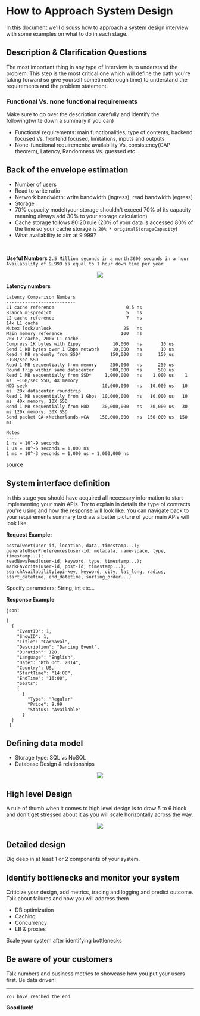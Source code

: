 # How to Approach System Design
In this document we'll discuss how to approach a system design interview with some examples on what to do in each stage.

## Description & Clarification Questions
The most important thing in any type of interview is to understand the problem. 
This step is the most critical one which will define the path you're taking forward so give yourself sometime(enough time) to understand the requirements and the problem statement.

### Functional Vs. none functional requirements

Make sure to go over the description carefully and identify the following(write down a summary if you can)
- Functional requirements: main functionalities, type of contents, backend focused Vs. frontend focused, limitations, inputs and outputs
- None-functional requirements: availability Vs. consistency(CAP theorem), Latency, Randomness Vs. guessed etc...


## Back of the envelope estimation
- Number of users
- Read to write ratio
- Network bandwidth: write bandwidth (ingress), read bandwidth (egress)
- Storage
- 70% capacity model(your storage shouldn't exceed 70% of its capacity meaning always add 30% to your storage calculation)
- Cache storage follows 80:20 rule (20% of your data is accessed 80% of the time so your cache storage is ```20% * originalStorageCapacity```)
- What availability to aim at 9.999? 

<br/>

**Useful Numbers**
```2.5 Million seconds in a month```
```3600 seconds in a hour```
```Availability of 9.999 is equal to 1 hour down time per year```
<p align="center">
  <img src="images/bytes.png">
  <br/>
</p>

**Latency numbers**

````
Latency Comparison Numbers
--------------------------
L1 cache reference                           0.5 ns
Branch mispredict                            5   ns
L2 cache reference                           7   ns                      14x L1 cache
Mutex lock/unlock                           25   ns
Main memory reference                      100   ns                      20x L2 cache, 200x L1 cache
Compress 1K bytes with Zippy            10,000   ns       10 us
Send 1 KB bytes over 1 Gbps network     10,000   ns       10 us
Read 4 KB randomly from SSD*           150,000   ns      150 us          ~1GB/sec SSD
Read 1 MB sequentially from memory     250,000   ns      250 us
Round trip within same datacenter      500,000   ns      500 us
Read 1 MB sequentially from SSD*     1,000,000   ns    1,000 us    1 ms  ~1GB/sec SSD, 4X memory
HDD seek                            10,000,000   ns   10,000 us   10 ms  20x datacenter roundtrip
Read 1 MB sequentially from 1 Gbps  10,000,000   ns   10,000 us   10 ms  40x memory, 10X SSD
Read 1 MB sequentially from HDD     30,000,000   ns   30,000 us   30 ms 120x memory, 30X SSD
Send packet CA->Netherlands->CA    150,000,000   ns  150,000 us  150 ms

Notes
-----
1 ns = 10^-9 seconds
1 us = 10^-6 seconds = 1,000 ns
1 ms = 10^-3 seconds = 1,000 us = 1,000,000 ns
````

[source](https://github.com/donnemartin/system-design-primer#availability-in-numbers)

## System interface definition
In this stage you should have acquired all necessary information to start implementing your main APIs. 
Try to explain in details the type of contracts you're using and how the response will look like.
You can navigate back to your requirements summary to draw a better picture of your main APIs will look like.


**Request Example:**
````
postATweet(user-id, location, data, timestamp...);
generateUserPreferences(user-id, metadata, name-space, type, timestamp...);
readNewsFeed(user-id, keyword, type, timestamp...);
markFavorite(user-id, post-id, timestamp...);
searchAvailability(api-key, keyword, city, lat_long, radius, start_datetime, end_datetime, sorting_order...)
````
Specify parameters: String, int etc...

**Response Example**
````
json:

[
  {
    "EventID": 1,
    "ShowID": 1,
    "Title": "Carnaval",
    "Description": "Dancing Event",
    "Duration": 120,
    "Language": "English",
    "Date": "8th Oct. 2014",
    "Country": US,
    "StartTime": "14:00",
    "EndTime": "16:00",
    "Seats": 
    [
      {  
        "Type": "Regular"
        "Price": 9.99
        "Status: "Available"
      }
  }
 ]
````

## Defining data model
- Storage type: SQL vs NoSQL
- Database Design & relationships

<p align="center">
  <img src="images/data-model.jpg">
  <br/>
</p>

## High level Design
A rule of thumb when it comes to high level design is to draw 5 to 6 block and don't get stressed about it as you will scale horizontally across the way.

<p align="center">
  <img src="images/high-level-design.png">
  <br/>
</p>

## Detailed design
Dig deep in at least 1 or 2 components of your system.

## Identify bottlenecks and monitor your system
Criticize your design, add metrics, tracing and logging and predict outcome. Talk about failures and how you will address them
- DB optimization
- Caching
- Concurrency
- LB & proxies

Scale your system after identifying bottlenecks

## Be aware of your customers
Talk numbers and business metrics to showcase how you put your users first. Be data driven!

--------------------------------------------------
``You have reached the end``

**Good luck!**


